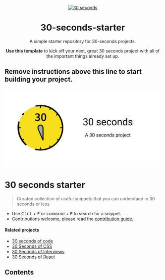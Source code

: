 <p align="center">
  <a href="https://github.com/30-seconds">
    <img alt="30 seconds" src="https://avatars3.githubusercontent.com/u/43479428?s=200&v=4" width="60" />
  </a>
</p>
<h1 align="center">
  30-seconds-starter
</h1>

<p align="center">
A simple starter repository for 30-seconds projects. 
</p>
<p align="center">
<strong>Use this template</strong> to kick off your next, great 30 seconds project with all of the important things already set up.
</p>

Remove instructions above this line to start building your project.
----

![Logo](/assets/logo.png)

# 30 seconds starter

> Curated collection of useful snippets that you can understand in 30 seconds or less.

* Use <kbd>Ctrl</kbd> + <kbd>F</kbd> or <kbd>command</kbd> + <kbd>F</kbd> to search for a snippet.
* Contributions welcome, please read the [contribution guide](CONTRIBUTING.md).

#### Related projects

* [30 seconds of code](https://30secondsofcode.org/)
* [30 Seconds of CSS](https://30-seconds.github.io/30-seconds-of-css/)
* [30 Seconds of Interviews](https://30secondsofinterviews.org/)
* [30 Seconds of React](https://github.com/30-seconds/30-seconds-of-react)

## Contents
